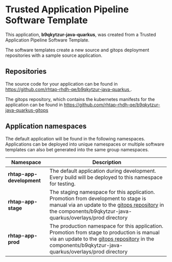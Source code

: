 # Trusted Application Pipeline Software Template

This application, **b9qkytzur-java-quarkus**, was created from a Trusted Application Pipeline Software Template.

The software templates create a new source and gitops deployment repositories with a sample source application. 

## Repositories

The source code for your application can be found in [https://github.com/rhtap-rhdh-qe/b9qkytzur-java-quarkus ](https://github.com/rhtap-rhdh-qe/b9qkytzur-java-quarkus ).
 
The gitops repository, which contains the kubernetes manifests for the application can be found in 
[https://github.com/rhtap-rhdh-qe/b9qkytzur-java-quarkus-gitops ](https://github.com/rhtap-rhdh-qe/b9qkytzur-java-quarkus-gitops ) 

## Application namespaces 

The default application will be found in the following namespaces. Applications can be deployed into unique namespaces or multiple software templates can also bet generated into the same group namespaces.  

|  Namespace   |  Description   |  
| -------- | -------- |   
| **rhtap-app-development** | The default application during development. Every build will be deployed to this namespace for testing. | 
| **rhtap-app-stage** | The staging namespace for this application. Promotion from development to stage is manual via an update to the [gitops repository](https://github.com/rhtap-rhdh-qe/b9qkytzur-java-quarkus-gitops ) in the components/b9qkytzur-java-quarkus/overlays/prod directory |  
| **rhtap-app-prod** | The production namespace for this application. Promotion from stage to production is manual via an update to the [gitops repository](https://github.com/rhtap-rhdh-qe/b9qkytzur-java-quarkus-gitops ) in the components/b9qkytzur-java-quarkus/overlays/prod directory | 